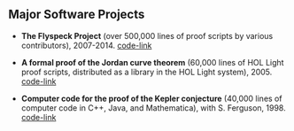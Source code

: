 ## Major Software Projects

+ **The Flyspeck Project**
  (over 500,000 lines of proof scripts by various contributors),
  2007-2014.  [code-link](https://github.com/flyspeck/flyspeck)

+ **A formal proof of the Jordan curve theorem**
  (60,000 lines of HOL Light proof scripts, distributed as a library
  in the HOL Light system), 2005. [code-link](https://github.com/jrh13/hol-light/tree/master/Jordan)

+ **Computer code for the proof of the Kepler conjecture**
  (40,000 lines of computer code in C++, Java, and Mathematica), with S. Ferguson, 1998.
  [code-link](https://github.com/flyspeck/kepler98)